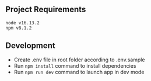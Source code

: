 ## Project Requirements

`node v16.13.2`\
`npm v8.1.2`

## Development

- Create .env file in root folder according to .env.sample
- Run `npm install` command to install dependencies
- Run `npm run dev` command to launch app in dev mode
